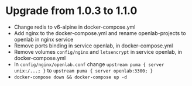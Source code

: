 # Upgrade from 1.0.3 to 1.1.0

- Change redis to v6-alpine in docker-compose.yml
- Add nginx to the docker-compose.yml and rename openlab-projects to openlab in nginx service
- Remove ports binding in service openlab, in docker-compose.yml
- Remove volumes `config/nginx` and `letsencrypt` in service openlab, in docker-compose.yml
- In `config/nginx/openlab.conf` change `upstream puma { server unix:/...; }` to `upstream puma { server openlab:3300; }`
- `docker-compose down && docker-compose up -d`
